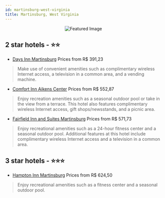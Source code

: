 ```yaml
---
id: martinsburg-west-virginia
title: Martinsburg, West Virginia
---
```


<center><img src="https://i.travelapi.com/hotels/1000000/10000/7000/6947/1782b270_z.jpg" alt="Featured Image" /></center>


##  2 star hotels - ⭐️⭐️

-    [Days Inn Martinsburg](https://us.hurb.com/hotels/martinsburg/days-inn-martinsburg-JNP-JP079794?cmp=18055) Prices from R$ 391,23
   > Make use of convenient amenities such as complimentary wireless Internet access, a television in a common area, and a vending machine.
-    [Comfort Inn Aikens Center](https://us.hurb.com/hotels/martinsburg/comfort-inn-aikens-center-JNP-JP035532?cmp=18055) Prices from R$ 552,87
   > Enjoy recreation amenities such as a seasonal outdoor pool or take in the view from a terrace. This hotel also features complimentary wireless Internet access, gift shops/newsstands, and a picnic area.
-    [Fairfield Inn and Suites Martinsburg](https://us.hurb.com/hotels/martinsburg/fairfield-inn-and-suites-martinsburg-JNP-JP01494F?cmp=18055) Prices from R$ 571,73
   > Enjoy recreational amenities such as a 24-hour fitness center and a seasonal outdoor pool. Additional features at this hotel include complimentary wireless Internet access and a television in a common area.

##  3 star hotels - ⭐️⭐️⭐️

-    [Hampton Inn Martinsburg](https://us.hurb.com/hotels/martinsburg/hampton-inn-martinsburg-JNP-JP035533?cmp=18055) Prices from R$ 624,50
   > Enjoy recreational amenities such as a fitness center and a seasonal outdoor pool.
